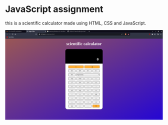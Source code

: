 # JavaScript assignment

this is a scientific calculator made using HTML, CSS and JavaScript.

![image](/img/calc_ss.png)
